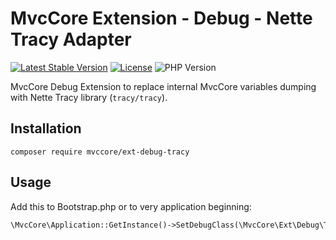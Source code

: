 # MvcCore Extension - Debug - Nette Tracy Adapter

[![Latest Stable Version](https://img.shields.io/badge/Stable-v4.3.1-brightgreen.svg?style=plastic)](https://github.com/mvccore/ext-debug-tracy/releases)
[![License](https://img.shields.io/badge/Licence-BSD-brightgreen.svg?style=plastic)](https://mvccore.github.io/docs/mvccore/4.0.0/LICENCE.md)
![PHP Version](https://img.shields.io/badge/PHP->=5.3-brightgreen.svg?style=plastic)

MvcCore Debug Extension to replace internal MvcCore variables dumping with Nette Tracy library (`tracy/tracy`).

## Installation
```shell
composer require mvccore/ext-debug-tracy
```

## Usage
Add this to Bootstrap.php or to very application beginning:
```php
\MvcCore\Application::GetInstance()->SetDebugClass(\MvcCore\Ext\Debug\Tracy::class);
```
